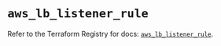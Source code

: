 # `aws_lb_listener_rule`

Refer to the Terraform Registry for docs: [`aws_lb_listener_rule`](https://registry.terraform.io/providers/hashicorp/aws/6.11.0/docs/resources/lb_listener_rule).
